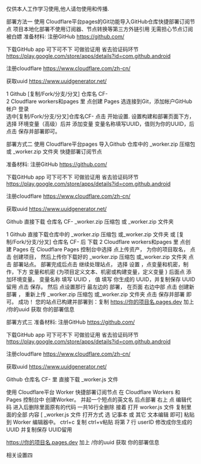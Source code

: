 仅供本人工作学习使用,他人请勿使用和传播.

部署方法一
使用 Cloudflare平台pages的Git功能导入GitHub仓库快捷部署订阅节点
项目本地化部署不使用订阅器、节点转换等第三方外链引用 无需担心节点订阅被白嫖
准备材料:
注册GitHub
https://github.com/

下载GitHub app  可下可不下 可做验证用 省去验证码环节
 https://play.google.com/store/apps/details?id=com.github.android

注册cloudflare
https://www.cloudflare.com/zh-cn/

获取uuid 
https://www.uuidgenerator.net/

1 Github   [复制/Fork/分支/分叉]  仓库名 CF-  
2 Cloudflare workers和pages 里 点创建 Pages 选连接到Git，添加帐户GitHub 帐户 登录  
选中[复制/Fork/分支/分叉]仓库名CF-  点击 开始设置.
设置构建和部署页面下方，选择 环境变量（高级）后并 添加变量 变量名称填写UUID，值则为你的UUID，后点击 保存并部署即可。


部署方式二
使用 Cloudflare平台pages 导入Github 仓库中的 _worker.zip 压缩包或 _worker.zip 文件夹 快捷部署订阅节点

准备材料:
注册GitHub
https://github.com/

下载GitHub app  可下可不下 可做验证用 省去验证码环节
 https://play.google.com/store/apps/details?id=com.github.android

注册cloudflare
https://www.cloudflare.com/zh-cn/

获取uuid 
https://www.uuidgenerator.net/

Github  直接下载 仓库名 CF-
_worker.zip 压缩包
或
 _worker.zip 文件夹


1 Github  直接下载仓库中的 _worker.zip 压缩包 或_worker.zip 文件夹 或 [复制/Fork/分支/分叉]  仓库名 CF- 后 下载 
2 Cloudflare workers和pages 里 点创建 Pages 
在 Cloudflare Pages 控制台中选择 
点上传资产，
为你的项目取名，
点击 创建项目，
然后上传你下载好的 _worker.zip 压缩包 或_worker.zip 文件夹
点击 部署站点。
部署完成后点击 继续处理站点，
选择  设置 ，点变量和机密，制作，下方 变量和机密 {为项目定义文本、机密或构建变量，定义变量 }  后面点 添加环境变量。
变量名称 填写 UUID ，
值 填写 你生成的 UUID，并复制保存 UUID留用
点击 保存。
然后 点设置那行 最左边的 部署，
在页面 右边中部  点击 创建新部署 ，
重新上传  _worker.zip 压缩包 或_worker.zip 文件夹
点击 保存并部署 即可。
成功！
您的站点已构建并部署到：复制 https://你的项目名.pages.dev 加上 /你的uuid     获取 你的部署信息




部署方式三
准备材料:
注册GitHub
https://github.com/

下载GitHub app  可下可不下 可做验证用 省去验证码环节
 https://play.google.com/store/apps/details?id=com.github.android

注册cloudflare
https://www.cloudflare.com/zh-cn/

获取uuid 
https://www.uuidgenerator.net/

Github  仓库名 CF-  里 直接下载  _worker.js 文件

使用 Cloudflare平台 Worker 快捷部署订阅节点
在 Cloudflare Workers 和 Pages 控制台中 创建Worker。
并起一个短点的英文名 后点部署
右上 点 编辑代码
进入后删除里面原有的代码 一共16行全删除
接着 打开 worker.js 文件 复制里面的全部 内容  [ _worker.js 文件 打开方式 选 记事本 或 其它 文本编辑 即可]  粘贴到  Worker 编辑器中。
ctrl+c 复制  ctrl+v粘贴
将第 7 行 userID 修改成你生成的 UUID   并复制保存 UUID留用

 https://你的项目名.pages.dev 加上 /你的uuid     获取 你的部署信息



相关设置四
